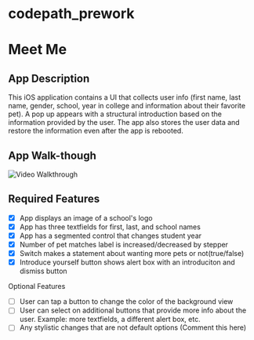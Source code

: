 # codepath_prework
# Meet Me

## App Description
This iOS application contains a UI that collects user info (first name, last name, gender, school, year in college and information about their favorite pet). A pop up appears with a structural introduction based on the information provided by the user. The app also stores the user data and restore the information even after the app is rebooted.


## App Walk-though
![Video Walkthrough](https://user-images.githubusercontent.com/89226977/209590822-a0dbd7b8-da04-43ff-81c8-96bf6be26e33.gif)

## Required Features
-[X] App displays an image of a school's logo
-[X]  App has three textfields for first, last, and school names
-[X] App has a segmented control that changes student year
-[X]  Number of pet matches label is increased/decreased by stepper
-[X]  Switch makes a statement about wanting more pets or not(true/false)
-[X]  Introduce yourself button shows alert box with an introduciton and dismiss button

Optional Features
-[ ]  User can tap a button to change the color of the background view
-[ ]  User can select on additional buttons that provide more info about the user. Example: more textfields, a different alert box, etc.
-[ ] Any stylistic changes that are not default options (Comment this here)
